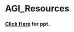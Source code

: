 # AGI_Resources


### **<a href="[https://docs.google.com/presentation/d/e/2PACX-1vS_KY7Yqjcj8P8P7I4PuoOXV_QN9cRPvKwHW6wbqYRAJRiZbl87O-uaquSWahwpww/pub?start=false&loop=false&delayms=60000](https://docs.google.com/presentation/d/1YjYVVI3GXN1yaz1Vh2262p6SqlJU8Bjp4RX8JgCJREA/mobilepresent?slide=id.g25812351482_0_196)https://docs.google.com/presentation/d/1YjYVVI3GXN1yaz1Vh2262p6SqlJU8Bjp4RX8JgCJREA/mobilepresent?slide=id.g25812351482_0_196"> Click Here</a> for ppt.** 
